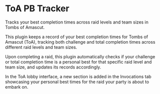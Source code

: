 # ToA PB Tracker

Tracks your best completion times across raid levels and team sizes in Tombs of Amascut.

This plugin keeps a record of your best completion times for Tombs of Amascut (ToA), tracking both challenge and total
completion times across different raid levels and team sizes.

Upon completing a raid, this plugin automatically checks if your challenge or total completion time is a personal best
for that specific raid level and team size, and updates its records accordingly.

In the ToA lobby interface, a new section is added in the Invocations tab showcasing your personal best times
for the raid your party is about to embark on.